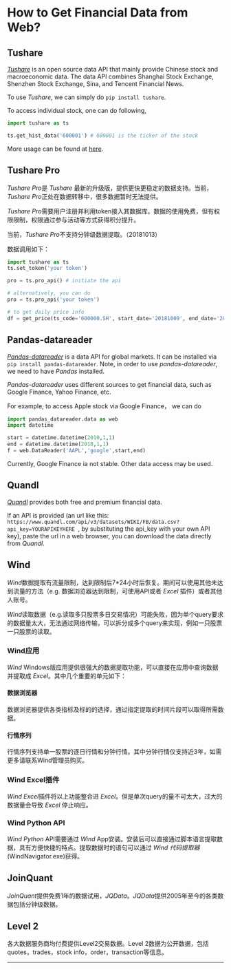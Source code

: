 # How to Get Financial Data from Web?

## Tushare

[*Tushare*](http://tushare.org/index.html) is an open source data API that mainly provide Chinese stock and macroeconomic data. The data API combines Shanghai Stock Exchange, Shenzhen Stock Exchange, Sina, and Tencent Financial News. 

To use *Tushare*, we can simply do `pip install tushare`. 

To access individual stock, one can do following,

``` python
import tushare as ts

ts.get_hist_data('600001') # 600001 is the ticker of the stock
```

More usage can be found at [here](http://tushare.org/index.html).

## Tushare Pro

*Tushare Pro*是 *Tushare* 最新的升级版，提供更快更稳定的数据支持。当前， *Tushare Pro*正处在数据转移中，很多数据暂时无法提供。

*Tushare Pro*需要用户注册并利用token接入其数据库。数据的使用免费，但有权限限制，权限通过参与活动等方式获得积分提升。

当前，*Tushare Pro*不支持分钟级数据提取。（20181013）

数据调用如下：
```python
import tushare as ts
ts.set_token('your token')

pro = ts.pro_api() # initiate the api

# alternatively, you can do
pro = ts.pro_api('your token')

# to get daily price info
df = get_price(ts_code='600000.SH', start_date='20181009', end_date='20181010')
```

## Pandas-datareader

[*Pandas-datareader*](https://pandas-datareader.readthedocs.io/en/latest/) is a data API for global markets. It can be installed via `pip install pandas-datareader`. Note, in order to use *pandas-datareader*, we need to have *Pandas* installed.

*Pandas-datareader* uses different sources to get financial data, such as Google Finance, Yahoo Finance, etc.

For example, to access Apple stock via Google Finance， we can do
``` python
import pandas_datareader.data as web
import datetime

start = datetime.datetime(2010,1,1)
end = datetime.datetime(2018,1,1)
f = web.DataReader('AAPL','google',start,end)
```

Currently, Google Finance ia not stable. Other data access may be used.

## Quandl

[*Quandl*](https://www.quandl.com) provides both free and premium financial data. 

If an API is provided (an url like this: `https://www.quandl.com/api/v3/datasets/WIKI/FB/data.csv?api_key=YOURAPIKEYHERE
`, by substituting the api_key with your own API key), paste the url in a web browser, you can download the data directly from *Quandl*.

## Wind

*Wind*数据提取有流量限制，达到限制后7*24小时后恢复。期间可以使用其他未达到流量的方法（e.g. 数据浏览器达到限制，可使用API或者 *Excel* 插件）或者其他人账号。

*Wind*读取数据（e.g.读取多只股票多日交易情况）可能失败，因为单个query要求的数据量太大，无法通过网络传输，可以拆分成多个query来实现，例如一只股票一只股票的读取。

### Wind应用
*Wind* Windows版应用提供很强大的数据提取功能，可以直接在应用中查询数据并提取成 *Excel*。其中几个重要的单元如下：

#### 数据浏览器

数据浏览器提供各类指标及标的的选择，通过指定提取的时间片段可以取得所需数据。

#### 行情序列

行情序列支持单一股票的逐日行情和分钟行情。其中分钟行情仅支持近3年，如需更多请联系Wind管理员购买。

### Wind Excel插件

*Wind Excel*插件将以上功能整合进 *Excel*。但是单次query的量不可太大，过大的数据量会导致 *Excel* 停止响应。

### Wind Python API

*Wind Python* API需要通过 *Wind* App安装。安装后可以直接通过脚本语言提取数据，具有方便快捷的特点。提取数据时的语句可以通过 *Wind 代码提取器*(WindNavigator.exe)获得。

## JoinQuant

*JoinQuant*提供免费1年的数据试用，*JQData*。*JQData*提供2005年至今的各类数据包括分钟级数据。

## Level 2

各大数据服务商均付费提供Level2交易数据。Level 2数据为公开数据，包括quotes，trades，stock info，order，transaction等信息。


--------

<script type="text/javascript" async
  src="https://cdn.mathjax.org/mathjax/latest/MathJax.js?config=TeX-MML-AM_CHTML">
</script>